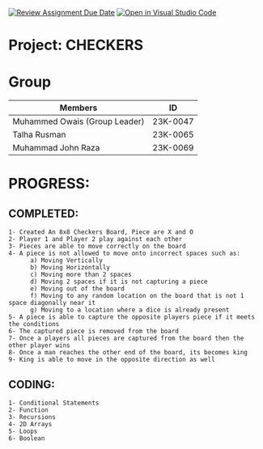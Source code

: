 [![Review Assignment Due Date](https://classroom.github.com/assets/deadline-readme-button-24ddc0f5d75046c5622901739e7c5dd533143b0c8e959d652212380cedb1ea36.svg)](https://classroom.github.com/a/j0WbCUcA)
[![Open in Visual Studio Code](https://classroom.github.com/assets/open-in-vscode-718a45dd9cf7e7f842a935f5ebbe5719a5e09af4491e668f4dbf3b35d5cca122.svg)](https://classroom.github.com/online_ide?assignment_repo_id=13059236&assignment_repo_type=AssignmentRepo)
# Project: CHECKERS

# Group
| Members        | ID       |
| ---------------|:--------:|
| Muhammed Owais (Group Leader) | 23K-0047 |
| Talha Rusman | 23K-0065 |
| Muhammad John Raza | 23K-0069 |


# PROGRESS:
## COMPLETED:
    1- Created An 8x8 Checkers Board, Piece are X and O
    2- Player 1 and Player 2 play against each other
    3- Pieces are able to move correctly on the board
    4- A piece is not allowed to move onto incorrect spaces such as:
          a) Moving Vertically
          b) Moving Horizontally
          c) Moving more than 2 spaces
          d) Moving 2 spaces if it is not capturing a piece
          e) Moving out of the board
          f) Moving to any random location on the board that is not 1 space diagonally near it
          g) Moving to a location where a dice is already present
    5- A piece is able to capture the opposite players piece if it meets the conditions
    6- The captured piece is removed from the board
    7- Once a players all pieces are captured from the board then the other player wins
    8- Once a man reaches the other end of the board, its becomes king
    9- King is able to move in the opposite direction as well
## CODING:
    1- Conditional Statements
    2- Function
    3- Recursions 
    4- 2D Arrays
    5- Loops 
    6- Boolean
    
  
